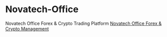 # Novatech-Office
Novatech Office Forex &amp; Crypto Trading Platform
<a href="https://novatechoffice.com/">Novatech Office Forex & Crypto Management</a>
